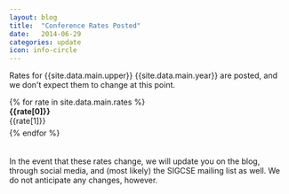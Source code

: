 ```yaml
---
layout: blog
title:  "Conference Rates Posted"
date:   2014-06-29
categories: update
icon: info-circle
---
```


Rates for {{site.data.main.upper}} {{site.data.main.year}} are posted, and we don't expect them to change at this point. 


<div class="row"  style="padding-bottom: 20px;">
{% for rate in site.data.main.rates %}
<div class="row" style="padding-bottom: 5px;">
    <div class="col-sm-5 col-sm-offset-1">
        <b>{{rate[0]}}</b>
    </div>
    <div class="col-sm-6 ">
        {{rate[1]}}
    </div>
</div>
{% endfor %}
</div>

In the event that these rates change, we will update you on the blog, through social media, and (most likely) the SIGCSE mailing list as well. We do not anticipate any changes, however.
